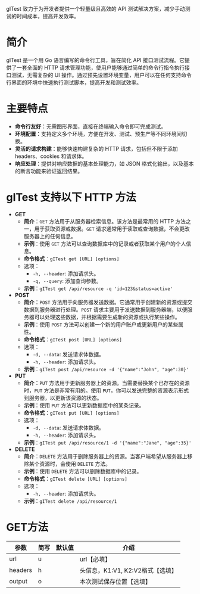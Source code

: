 gITest 致力于为开发者提供一个轻量级且高效的 API 测试解决方案，减少手动测试的时间成本，提高开发效率。

# 简介

gITest 是一个用 Go 语言编写的命令行工具，旨在简化 API 接口测试流程。它提供了一套全面的 HTTP 请求管理功能，使用户能够通过简单的命令行指令执行接口测试，无需复杂的 UI 操作。通过预先设置环境变量，用户可以在任何支持命令行界面的环境中快速执行测试脚本，提高开发和测试效率。

# 主要特点

- **命令行友好**：无需图形界面，直接在终端输入命令即可完成测试。
- **环境配置**：支持定义多个环境，方便在开发、测试、预生产等不同环境间切换。
- **灵活的请求构建**：能够快速构建复杂的 HTTP 请求，包括但不限于添加 headers、cookies 和请求体。
- **响应处理**：提供对响应数据的基本处理能力，如 JSON 格式化输出，以及基本的断言功能来验证返回结果。

# gITest 支持以下 HTTP 方法

- **GET**
  - **简介**：`GET` 方法用于从服务器检索信息。该方法是最常用的 HTTP 方法之一，用于获取资源或数据。`GET` 请求通常用于读取或查询数据，不会更改服务器上的任何信息。
  - **示例**：使用 `GET` 方法可以查询数据库中的记录或者获取某个用户的个人信息。
  - **命令格式**：`gITest get [URL] [options]`
  - 选项：
    - `-h, --header`: 添加请求头。
    - `-q, --query`: 添加查询参数。
  - **示例**：`gITest get /api/resource -q 'id=123&status=active'`
- **POST**
  - **简介**：`POST` 方法用于向服务器发送数据。它通常用于创建新的资源或提交数据到服务器进行处理。`POST` 请求主要用于发送数据到服务器端，以便服务器可以处理这些数据，并根据需要生成新的资源或执行某些操作。
  - **示例**：使用 `POST` 方法可以创建一个新的用户账户或更新用户的某些属性。
  - **命令格式**：`gITest post [URL] [options]`
  - 选项：
    - `-d, --data`: 发送请求体数据。
    - `-h, --header`: 添加请求头。
  - **示例**：`gITest post /api/resource -d '{"name":"John", "age":30}'`
- **PUT**
  - **简介**：`PUT` 方法用于更新服务器上的资源。当需要替换某个已存在的资源时，`PUT` 方法是非常有用的。使用 `PUT`，你可以发送完整的资源表示形式到服务器，以更新该资源的状态。
  - **示例**：使用 `PUT` 方法可以更新数据库中的某条记录。
  - **命令格式**：`gITest put [URL] [options]`
  - 选项：
    - `-d, --data`: 发送请求体数据。
    - `-h, --header`: 添加请求头。
  - **示例**：`gITest put /api/resource/1 -d '{"name":"Jane", "age":35}'`
- **DELETE**
  - **简介**：`DELETE` 方法用于删除服务器上的资源。当客户端希望从服务器上移除某个资源时，会使用 `DELETE` 方法。
  - **示例**：使用 `DELETE` 方法可以删除数据库中的记录。
  - **命令格式**：`gITest delete [URL] [options]`
  - 选项：
    - `-h, --header`: 添加请求头。
  - **示例**：`gITest delete /api/resource/1`

# GET方法

| 参数    | 简写 | 默认值 | 介绍                             |
| ------- | ---- | ------ | -------------------------------- |
| url     | u    |        | url【必填】                      |
| headers | h    |        | 头信息，K1:V1, K2:V2格式【选填】 |
| output  | o    |        | 本次测试保存位置【选填】         |

